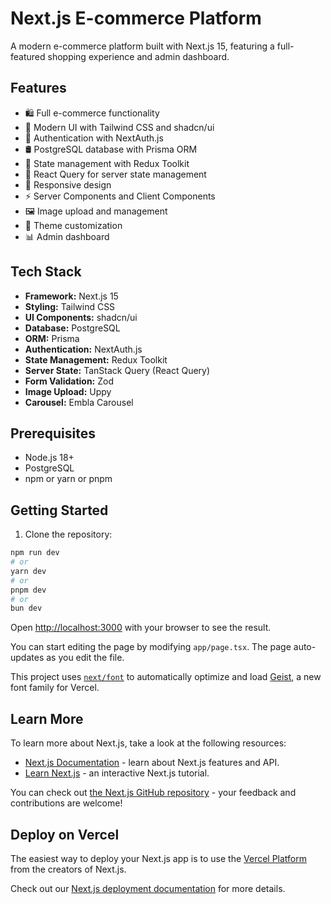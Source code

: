 # Next.js E-commerce Platform

A modern e-commerce platform built with Next.js 15, featuring a full-featured shopping experience and admin dashboard.

## Features

- 🛍️ Full e-commerce functionality
- 🎨 Modern UI with Tailwind CSS and shadcn/ui
- 🔐 Authentication with NextAuth.js
- 🛢️ PostgreSQL database with Prisma ORM
- 🔄 State management with Redux Toolkit
- 🎯 React Query for server state management
- 📱 Responsive design
- ⚡ Server Components and Client Components
- 🖼️ Image upload and management
- 🎨 Theme customization
- 📊 Admin dashboard

## Tech Stack

- **Framework:** Next.js 15
- **Styling:** Tailwind CSS
- **UI Components:** shadcn/ui
- **Database:** PostgreSQL
- **ORM:** Prisma
- **Authentication:** NextAuth.js
- **State Management:** Redux Toolkit
- **Server State:** TanStack Query (React Query)
- **Form Validation:** Zod
- **Image Upload:** Uppy
- **Carousel:** Embla Carousel

## Prerequisites

- Node.js 18+
- PostgreSQL
- npm or yarn or pnpm

## Getting Started

1. Clone the repository:

```bash
npm run dev
# or
yarn dev
# or
pnpm dev
# or
bun dev
```

Open [http://localhost:3000](http://localhost:3000) with your browser to see the result.

You can start editing the page by modifying `app/page.tsx`. The page auto-updates as you edit the file.

This project uses [`next/font`](https://nextjs.org/docs/app/building-your-application/optimizing/fonts) to automatically optimize and load [Geist](https://vercel.com/font), a new font family for Vercel.

## Learn More

To learn more about Next.js, take a look at the following resources:

- [Next.js Documentation](https://nextjs.org/docs) - learn about Next.js features and API.
- [Learn Next.js](https://nextjs.org/learn) - an interactive Next.js tutorial.

You can check out [the Next.js GitHub repository](https://github.com/vercel/next.js) - your feedback and contributions are welcome!

## Deploy on Vercel

The easiest way to deploy your Next.js app is to use the [Vercel Platform](https://vercel.com/new?utm_medium=default-template&filter=next.js&utm_source=create-next-app&utm_campaign=create-next-app-readme) from the creators of Next.js.

Check out our [Next.js deployment documentation](https://nextjs.org/docs/app/building-your-application/deploying) for more details.
